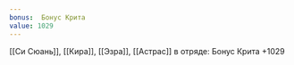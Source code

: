 ```yaml
---
bonus:  Бонус Крита 
value: 1029
---
```

[[Си Сюань]], [[Кира]], [[Эзра]], [[Астрас]] в отряде: Бонус Крита +1029
